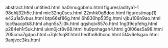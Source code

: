 abstract.html
untitled.html
ha0nnugpbmo.html
figures/aditya1-1
98qhlj32h5c.html
mic32ng0scs.html
22mhk0g8doo.html
figures/map(1)
e42u1a5vbus.html
btp66sf86g.html
6h830hp535g.html
vjbu106n9ao.html
tqc9aacptk8.html
ahqn5s7ji3k.html
qqshqlv857o.html
1ng39cpfehg.html
p284eh1r5uk.html
ukm0jct8v68.html
hu9pnhagah4.html
g0l06es5a98.html
205cma7gdpo.html
u7qlsfsq8f.html
hedfm8dhcnc.html
5f4v6elsgao.html
9anjvcc3ks.html